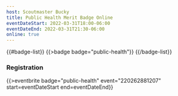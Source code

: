 ```yaml
---
host: Scoutmaster Bucky
title: Public Health Merit Badge Online
eventDateStart: 2022-03-31T18:00-06:00
eventDateEnd: 2022-03-31T21:30-06:00
online: true
---
```


{{#badge-list}}
{{>badge badge="public-health"}}
{{/badge-list}}

### Registration

{{>eventbrite badge="public-health" event="220262881207" start=eventDateStart end=eventDateEnd}}
